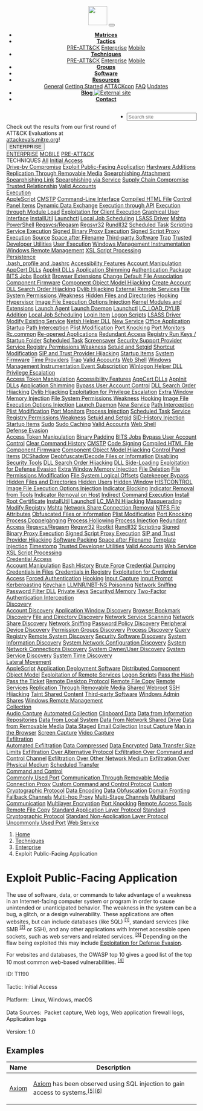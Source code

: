 <body>
<!--stopindex-->
<header>
<nav class="navbar navbar-expand-lg navbar-dark fixed-top bg-mitre-red border-bottom">
<a class="navbar-brand" href="/"><img height="50px" src="/theme/images/mitre_attack.png"/></a>
<button aria-controls="navbarCollapse" aria-expanded="false" aria-label="Toggle navigation" class="navbar-toggler" data-target="#navbarCollapse" data-toggle="collapse" type="button">
<span class="navbar-toggler-icon" onclick="search('')"></span>
</button>
<div class="collapse navbar-collapse" id="navbarCollapse">
<ul class="nav nav-tabs ml-auto">
<li class="nav-item"><a class="nav-link" href="/matrices/enterprise"><b>Matrices</b></a></li>
<li class="nav-item dropdown">
<a aria-expanded="false" aria-haspopup="true" class="nav-link dropdown-toggle" data-toggle="dropdown" href="/tactics/enterprise" id="navbarDropdown" role="button">
<b>Tactics</b>
</a>
<div aria-labelledby="navbarDropdown" class="dropdown-menu">
<a class="dropdown-item" href="/tactics/pre">PRE-ATT&amp;CK</a>
<a class="dropdown-item" href="/tactics/enterprise">Enterprise</a>
<a class="dropdown-item" href="/tactics/mobile">Mobile</a>
</div>
</li>
<li class="nav-item dropdown">
<a aria-expanded="false" aria-haspopup="true" class="nav-link dropdown-toggle" data-toggle="dropdown" href="/techniques/enterprise" id="navbarDropdown" role="button">
<b>Techniques</b>
</a>
<div aria-labelledby="navbarDropdown" class="dropdown-menu">
<a class="dropdown-item" href="/techniques/pre">PRE-ATT&amp;CK</a>
<a class="dropdown-item" href="/techniques/enterprise">Enterprise</a>
<a class="dropdown-item" href="/techniques/mobile">Mobile</a>
</div>
</li>
<li class="nav-item"><a class="nav-link" href="/groups/"><b>Groups</b></a></li>
<li class="nav-item"><a class="nav-link" href="/software/"><b>Software</b></a></li>
<li class="nav-item dropdown">
<a aria-expanded="false" aria-haspopup="true" class="nav-link dropdown-toggle" data-toggle="dropdown" href="/resources/" id="navbarDropdown" role="button">
<b>Resources</b>
</a>
<div aria-labelledby="navbarDropdown" class="dropdown-menu">
<a class="dropdown-item" href="/resources/">General</a>
<a class="dropdown-item" href="/resources/getting-started/">Getting Started</a>
<a class="dropdown-item" href="/resources/attackcon/">ATT&amp;CKcon</a>
<a class="dropdown-item" href="/resources/faq/">FAQ</a>
<a class="dropdown-item" href="/resources/updates/">Updates</a>
<!-- <a class="dropdown-item" href="/resources/supporters/">Supporters</a>
                                            <a class="dropdown-item" href="/resources/industry-news/">Industry News</a> -->
</div>
</li>
<li class="nav-item"><a class="nav-link" href="https://medium.com/mitre-attack/" target="_blank"><b>Blog</b> <img alt="External site" class="external-icon" src="/theme/images/external-site.svg"/></a></li>
<li class="nav-item"><a class="nav-link" href="/contact/"><b>Contact</b></a></li>
</ul>
<ul class="navbar-nav flex-row d-md-flex" style="float: right"> <!-- ml-md-auto d-none-->
<li>
<form class="form-inline pl-2">
<input aria-label="Search" autocomplete="off" class="form-control" id="search" placeholder="Search site" type="text"/>
</form>
<div class="search-results"></div>
</li>
</ul>
</div>
</nav>
</header>
<div class="container-fluid under-development">
                Check out the results from our first round of ATT&amp;CK Evaluations at <a href="https://attackevals.mitre.org" target="_blank">attackevals.mitre.org</a>!
            </div>
<!--startindex-->
<div id="content"> <div class="container-fluid">
<div class="row">
<!--stopindex-->
<div aria-orientation="vertical" class="nav flex-column col-xl-2 col-lg-2 col-md-3 sidebar nav pt-5 pb-3 pl-3 border-right" id="v-tab" role="tablist">
<button aria-expanded="false" aria-haspopup="true" class="btn btn-default dropdown-toggle heading-dropdown" data-toggle="dropdown" id="dropdownMenuButton" type="button">ENTERPRISE</button><br/>
<div aria-labelledby="dropdownMenuButton" class="dropdown-menu">
<a class="dropdown-item" href="/techniques/enterprise">ENTERPRISE</a>
<a class="dropdown-item" href="/techniques/mobile">MOBILE</a>
<a class="dropdown-item" href="/techniques/pre">PRE-ATT&amp;CK</a>
</div>
<span aria-selected="false" class="heading" id="v-home-tab">TECHNIQUES</span>
<!-- <a class="nav-link side active show" id="v-overview-tab" data-toggle="tab" href="#v-overview" role="tab" aria-controls="v-overview" aria-selected="false">Overview</a> -->
<a aria-controls="{}" aria-expanded="false" class="nav-link side expand-title" href="/techniques/enterprise" id="v-{}-tab" role="tab">All</a> <a aria-controls="initial access" aria-expanded="false" class="nav-link side expand-title" data-toggle="collapse" href="#initial access" id="v-initial access-tab" role="tab"><span id="initial access-tooltip" title="Initial Access">Initial Access</span><span aria-hidden="true" class="glyphicon glyphicon-minus float-right expand-icon"></span></a>
<div aria-labelledby="v-initial access-tab" class="collapse show" id="initial access">
<div aria-orientation="vertical" class="nav flex-column nav pl-3" id="v-tab" role="tablist">
<a aria-controls="v-Drive-by Compromise-initial access" aria-selected="false" class="nav-link side" href="/techniques/T1189" id="v-Drive-by Compromise-initial access-tab">Drive-by Compromise</a>
<a aria-controls="v-Exploit Public-Facing Application-initial access" aria-selected="false" class="nav-link side active show" href="/techniques/T1190" id="v-Exploit Public-Facing Application-initial access-tab">Exploit Public-Facing Application</a>
<a aria-controls="v-Hardware Additions-initial access" aria-selected="false" class="nav-link side" href="/techniques/T1200" id="v-Hardware Additions-initial access-tab">Hardware Additions</a>
<a aria-controls="v-Replication Through Removable Media-initial access" aria-selected="false" class="nav-link side" href="/techniques/T1091" id="v-Replication Through Removable Media-initial access-tab">Replication Through Removable Media</a>
<a aria-controls="v-Spearphishing Attachment-initial access" aria-selected="false" class="nav-link side" href="/techniques/T1193" id="v-Spearphishing Attachment-initial access-tab">Spearphishing Attachment</a>
<a aria-controls="v-Spearphishing Link-initial access" aria-selected="false" class="nav-link side" href="/techniques/T1192" id="v-Spearphishing Link-initial access-tab">Spearphishing Link</a>
<a aria-controls="v-Spearphishing via Service-initial access" aria-selected="false" class="nav-link side" href="/techniques/T1194" id="v-Spearphishing via Service-initial access-tab">Spearphishing via Service</a>
<a aria-controls="v-Supply Chain Compromise-initial access" aria-selected="false" class="nav-link side" href="/techniques/T1195" id="v-Supply Chain Compromise-initial access-tab">Supply Chain Compromise</a>
<a aria-controls="v-Trusted Relationship-initial access" aria-selected="false" class="nav-link side" href="/techniques/T1199" id="v-Trusted Relationship-initial access-tab">Trusted Relationship</a>
<a aria-controls="v-Valid Accounts-initial access" aria-selected="false" class="nav-link side" href="/techniques/T1078" id="v-Valid Accounts-initial access-tab">Valid Accounts</a>
</div>
</div> <a aria-controls="execution" aria-expanded="false" class="nav-link side expand-title" data-toggle="collapse" href="#execution" id="v-execution-tab" role="tab"><span id="execution-tooltip" title="Execution">Execution</span><span aria-hidden="true" class="glyphicon glyphicon-plus float-right expand-icon"></span></a>
<div aria-labelledby="v-execution-tab" class="collapse" id="execution">
<div aria-orientation="vertical" class="nav flex-column nav pl-3" id="v-tab" role="tablist">
<a aria-controls="v-AppleScript-execution" aria-selected="false" class="nav-link side" href="/techniques/T1155" id="v-AppleScript-execution-tab">AppleScript</a>
<a aria-controls="v-CMSTP-execution" aria-selected="false" class="nav-link side" href="/techniques/T1191" id="v-CMSTP-execution-tab">CMSTP</a>
<a aria-controls="v-Command-Line Interface-execution" aria-selected="false" class="nav-link side" href="/techniques/T1059" id="v-Command-Line Interface-execution-tab">Command-Line Interface</a>
<a aria-controls="v-Compiled HTML File-execution" aria-selected="false" class="nav-link side" href="/techniques/T1223" id="v-Compiled HTML File-execution-tab">Compiled HTML File</a>
<a aria-controls="v-Control Panel Items-execution" aria-selected="false" class="nav-link side" href="/techniques/T1196" id="v-Control Panel Items-execution-tab">Control Panel Items</a>
<a aria-controls="v-Dynamic Data Exchange-execution" aria-selected="false" class="nav-link side" href="/techniques/T1173" id="v-Dynamic Data Exchange-execution-tab">Dynamic Data Exchange</a>
<a aria-controls="v-Execution through API-execution" aria-selected="false" class="nav-link side" href="/techniques/T1106" id="v-Execution through API-execution-tab">Execution through API</a>
<a aria-controls="v-Execution through Module Load-execution" aria-selected="false" class="nav-link side" href="/techniques/T1129" id="v-Execution through Module Load-execution-tab">Execution through Module Load</a>
<a aria-controls="v-Exploitation for Client Execution-execution" aria-selected="false" class="nav-link side" href="/techniques/T1203" id="v-Exploitation for Client Execution-execution-tab">Exploitation for Client Execution</a>
<a aria-controls="v-Graphical User Interface-execution" aria-selected="false" class="nav-link side" href="/techniques/T1061" id="v-Graphical User Interface-execution-tab">Graphical User Interface</a>
<a aria-controls="v-InstallUtil-execution" aria-selected="false" class="nav-link side" href="/techniques/T1118" id="v-InstallUtil-execution-tab">InstallUtil</a>
<a aria-controls="v-Launchctl-execution" aria-selected="false" class="nav-link side" href="/techniques/T1152" id="v-Launchctl-execution-tab">Launchctl</a>
<a aria-controls="v-Local Job Scheduling-execution" aria-selected="false" class="nav-link side" href="/techniques/T1168" id="v-Local Job Scheduling-execution-tab">Local Job Scheduling</a>
<a aria-controls="v-LSASS Driver-execution" aria-selected="false" class="nav-link side" href="/techniques/T1177" id="v-LSASS Driver-execution-tab">LSASS Driver</a>
<a aria-controls="v-Mshta-execution" aria-selected="false" class="nav-link side" href="/techniques/T1170" id="v-Mshta-execution-tab">Mshta</a>
<a aria-controls="v-PowerShell-execution" aria-selected="false" class="nav-link side" href="/techniques/T1086" id="v-PowerShell-execution-tab">PowerShell</a>
<a aria-controls="v-Regsvcs/Regasm-execution" aria-selected="false" class="nav-link side" href="/techniques/T1121" id="v-Regsvcs/Regasm-execution-tab">Regsvcs/Regasm</a>
<a aria-controls="v-Regsvr32-execution" aria-selected="false" class="nav-link side" href="/techniques/T1117" id="v-Regsvr32-execution-tab">Regsvr32</a>
<a aria-controls="v-Rundll32-execution" aria-selected="false" class="nav-link side" href="/techniques/T1085" id="v-Rundll32-execution-tab">Rundll32</a>
<a aria-controls="v-Scheduled Task-execution" aria-selected="false" class="nav-link side" href="/techniques/T1053" id="v-Scheduled Task-execution-tab">Scheduled Task</a>
<a aria-controls="v-Scripting-execution" aria-selected="false" class="nav-link side" href="/techniques/T1064" id="v-Scripting-execution-tab">Scripting</a>
<a aria-controls="v-Service Execution-execution" aria-selected="false" class="nav-link side" href="/techniques/T1035" id="v-Service Execution-execution-tab">Service Execution</a>
<a aria-controls="v-Signed Binary Proxy Execution-execution" aria-selected="false" class="nav-link side" href="/techniques/T1218" id="v-Signed Binary Proxy Execution-execution-tab">Signed Binary Proxy Execution</a>
<a aria-controls="v-Signed Script Proxy Execution-execution" aria-selected="false" class="nav-link side" href="/techniques/T1216" id="v-Signed Script Proxy Execution-execution-tab">Signed Script Proxy Execution</a>
<a aria-controls="v-Source-execution" aria-selected="false" class="nav-link side" href="/techniques/T1153" id="v-Source-execution-tab">Source</a>
<a aria-controls="v-Space after Filename-execution" aria-selected="false" class="nav-link side" href="/techniques/T1151" id="v-Space after Filename-execution-tab">Space after Filename</a>
<a aria-controls="v-Third-party Software-execution" aria-selected="false" class="nav-link side" href="/techniques/T1072" id="v-Third-party Software-execution-tab">Third-party Software</a>
<a aria-controls="v-Trap-execution" aria-selected="false" class="nav-link side" href="/techniques/T1154" id="v-Trap-execution-tab">Trap</a>
<a aria-controls="v-Trusted Developer Utilities-execution" aria-selected="false" class="nav-link side" href="/techniques/T1127" id="v-Trusted Developer Utilities-execution-tab">Trusted Developer Utilities</a>
<a aria-controls="v-User Execution-execution" aria-selected="false" class="nav-link side" href="/techniques/T1204" id="v-User Execution-execution-tab">User Execution</a>
<a aria-controls="v-Windows Management Instrumentation-execution" aria-selected="false" class="nav-link side" href="/techniques/T1047" id="v-Windows Management Instrumentation-execution-tab">Windows Management Instrumentation</a>
<a aria-controls="v-Windows Remote Management-execution" aria-selected="false" class="nav-link side" href="/techniques/T1028" id="v-Windows Remote Management-execution-tab">Windows Remote Management</a>
<a aria-controls="v-XSL Script Processing-execution" aria-selected="false" class="nav-link side" href="/techniques/T1220" id="v-XSL Script Processing-execution-tab">XSL Script Processing</a>
</div>
</div> <a aria-controls="persistence" aria-expanded="false" class="nav-link side expand-title" data-toggle="collapse" href="#persistence" id="v-persistence-tab" role="tab"><span id="persistence-tooltip" title="Persistence">Persistence</span><span aria-hidden="true" class="glyphicon glyphicon-plus float-right expand-icon"></span></a>
<div aria-labelledby="v-persistence-tab" class="collapse" id="persistence">
<div aria-orientation="vertical" class="nav flex-column nav pl-3" id="v-tab" role="tablist">
<a aria-controls="v-.bash_profile and .bashrc-persistence" aria-selected="false" class="nav-link side" href="/techniques/T1156" id="v-.bash_profile and .bashrc-persistence-tab">.bash_profile and .bashrc</a>
<a aria-controls="v-Accessibility Features-persistence" aria-selected="false" class="nav-link side" href="/techniques/T1015" id="v-Accessibility Features-persistence-tab">Accessibility Features</a>
<a aria-controls="v-Account Manipulation-persistence" aria-selected="false" class="nav-link side" href="/techniques/T1098" id="v-Account Manipulation-persistence-tab">Account Manipulation</a>
<a aria-controls="v-AppCert DLLs-persistence" aria-selected="false" class="nav-link side" href="/techniques/T1182" id="v-AppCert DLLs-persistence-tab">AppCert DLLs</a>
<a aria-controls="v-AppInit DLLs-persistence" aria-selected="false" class="nav-link side" href="/techniques/T1103" id="v-AppInit DLLs-persistence-tab">AppInit DLLs</a>
<a aria-controls="v-Application Shimming-persistence" aria-selected="false" class="nav-link side" href="/techniques/T1138" id="v-Application Shimming-persistence-tab">Application Shimming</a>
<a aria-controls="v-Authentication Package-persistence" aria-selected="false" class="nav-link side" href="/techniques/T1131" id="v-Authentication Package-persistence-tab">Authentication Package</a>
<a aria-controls="v-BITS Jobs-persistence" aria-selected="false" class="nav-link side" href="/techniques/T1197" id="v-BITS Jobs-persistence-tab">BITS Jobs</a>
<a aria-controls="v-Bootkit-persistence" aria-selected="false" class="nav-link side" href="/techniques/T1067" id="v-Bootkit-persistence-tab">Bootkit</a>
<a aria-controls="v-Browser Extensions-persistence" aria-selected="false" class="nav-link side" href="/techniques/T1176" id="v-Browser Extensions-persistence-tab">Browser Extensions</a>
<a aria-controls="v-Change Default File Association-persistence" aria-selected="false" class="nav-link side" href="/techniques/T1042" id="v-Change Default File Association-persistence-tab">Change Default File Association</a>
<a aria-controls="v-Component Firmware-persistence" aria-selected="false" class="nav-link side" href="/techniques/T1109" id="v-Component Firmware-persistence-tab">Component Firmware</a>
<a aria-controls="v-Component Object Model Hijacking-persistence" aria-selected="false" class="nav-link side" href="/techniques/T1122" id="v-Component Object Model Hijacking-persistence-tab">Component Object Model Hijacking</a>
<a aria-controls="v-Create Account-persistence" aria-selected="false" class="nav-link side" href="/techniques/T1136" id="v-Create Account-persistence-tab">Create Account</a>
<a aria-controls="v-DLL Search Order Hijacking-persistence" aria-selected="false" class="nav-link side" href="/techniques/T1038" id="v-DLL Search Order Hijacking-persistence-tab">DLL Search Order Hijacking</a>
<a aria-controls="v-Dylib Hijacking-persistence" aria-selected="false" class="nav-link side" href="/techniques/T1157" id="v-Dylib Hijacking-persistence-tab">Dylib Hijacking</a>
<a aria-controls="v-External Remote Services-persistence" aria-selected="false" class="nav-link side" href="/techniques/T1133" id="v-External Remote Services-persistence-tab">External Remote Services</a>
<a aria-controls="v-File System Permissions Weakness-persistence" aria-selected="false" class="nav-link side" href="/techniques/T1044" id="v-File System Permissions Weakness-persistence-tab">File System Permissions Weakness</a>
<a aria-controls="v-Hidden Files and Directories-persistence" aria-selected="false" class="nav-link side" href="/techniques/T1158" id="v-Hidden Files and Directories-persistence-tab">Hidden Files and Directories</a>
<a aria-controls="v-Hooking-persistence" aria-selected="false" class="nav-link side" href="/techniques/T1179" id="v-Hooking-persistence-tab">Hooking</a>
<a aria-controls="v-Hypervisor-persistence" aria-selected="false" class="nav-link side" href="/techniques/T1062" id="v-Hypervisor-persistence-tab">Hypervisor</a>
<a aria-controls="v-Image File Execution Options Injection-persistence" aria-selected="false" class="nav-link side" href="/techniques/T1183" id="v-Image File Execution Options Injection-persistence-tab">Image File Execution Options Injection</a>
<a aria-controls="v-Kernel Modules and Extensions-persistence" aria-selected="false" class="nav-link side" href="/techniques/T1215" id="v-Kernel Modules and Extensions-persistence-tab">Kernel Modules and Extensions</a>
<a aria-controls="v-Launch Agent-persistence" aria-selected="false" class="nav-link side" href="/techniques/T1159" id="v-Launch Agent-persistence-tab">Launch Agent</a>
<a aria-controls="v-Launch Daemon-persistence" aria-selected="false" class="nav-link side" href="/techniques/T1160" id="v-Launch Daemon-persistence-tab">Launch Daemon</a>
<a aria-controls="v-Launchctl-persistence" aria-selected="false" class="nav-link side" href="/techniques/T1152" id="v-Launchctl-persistence-tab">Launchctl</a>
<a aria-controls="v-LC_LOAD_DYLIB Addition-persistence" aria-selected="false" class="nav-link side" href="/techniques/T1161" id="v-LC_LOAD_DYLIB Addition-persistence-tab">LC_LOAD_DYLIB Addition</a>
<a aria-controls="v-Local Job Scheduling-persistence" aria-selected="false" class="nav-link side" href="/techniques/T1168" id="v-Local Job Scheduling-persistence-tab">Local Job Scheduling</a>
<a aria-controls="v-Login Item-persistence" aria-selected="false" class="nav-link side" href="/techniques/T1162" id="v-Login Item-persistence-tab">Login Item</a>
<a aria-controls="v-Logon Scripts-persistence" aria-selected="false" class="nav-link side" href="/techniques/T1037" id="v-Logon Scripts-persistence-tab">Logon Scripts</a>
<a aria-controls="v-LSASS Driver-persistence" aria-selected="false" class="nav-link side" href="/techniques/T1177" id="v-LSASS Driver-persistence-tab">LSASS Driver</a>
<a aria-controls="v-Modify Existing Service-persistence" aria-selected="false" class="nav-link side" href="/techniques/T1031" id="v-Modify Existing Service-persistence-tab">Modify Existing Service</a>
<a aria-controls="v-Netsh Helper DLL-persistence" aria-selected="false" class="nav-link side" href="/techniques/T1128" id="v-Netsh Helper DLL-persistence-tab">Netsh Helper DLL</a>
<a aria-controls="v-New Service-persistence" aria-selected="false" class="nav-link side" href="/techniques/T1050" id="v-New Service-persistence-tab">New Service</a>
<a aria-controls="v-Office Application Startup-persistence" aria-selected="false" class="nav-link side" href="/techniques/T1137" id="v-Office Application Startup-persistence-tab">Office Application Startup</a>
<a aria-controls="v-Path Interception-persistence" aria-selected="false" class="nav-link side" href="/techniques/T1034" id="v-Path Interception-persistence-tab">Path Interception</a>
<a aria-controls="v-Plist Modification-persistence" aria-selected="false" class="nav-link side" href="/techniques/T1150" id="v-Plist Modification-persistence-tab">Plist Modification</a>
<a aria-controls="v-Port Knocking-persistence" aria-selected="false" class="nav-link side" href="/techniques/T1205" id="v-Port Knocking-persistence-tab">Port Knocking</a>
<a aria-controls="v-Port Monitors-persistence" aria-selected="false" class="nav-link side" href="/techniques/T1013" id="v-Port Monitors-persistence-tab">Port Monitors</a>
<a aria-controls="v-Rc.common-persistence" aria-selected="false" class="nav-link side" href="/techniques/T1163" id="v-Rc.common-persistence-tab">Rc.common</a>
<a aria-controls="v-Re-opened Applications-persistence" aria-selected="false" class="nav-link side" href="/techniques/T1164" id="v-Re-opened Applications-persistence-tab">Re-opened Applications</a>
<a aria-controls="v-Redundant Access-persistence" aria-selected="false" class="nav-link side" href="/techniques/T1108" id="v-Redundant Access-persistence-tab">Redundant Access</a>
<a aria-controls="v-Registry Run Keys / Startup Folder-persistence" aria-selected="false" class="nav-link side" href="/techniques/T1060" id="v-Registry Run Keys / Startup Folder-persistence-tab">Registry Run Keys / Startup Folder</a>
<a aria-controls="v-Scheduled Task-persistence" aria-selected="false" class="nav-link side" href="/techniques/T1053" id="v-Scheduled Task-persistence-tab">Scheduled Task</a>
<a aria-controls="v-Screensaver-persistence" aria-selected="false" class="nav-link side" href="/techniques/T1180" id="v-Screensaver-persistence-tab">Screensaver</a>
<a aria-controls="v-Security Support Provider-persistence" aria-selected="false" class="nav-link side" href="/techniques/T1101" id="v-Security Support Provider-persistence-tab">Security Support Provider</a>
<a aria-controls="v-Service Registry Permissions Weakness-persistence" aria-selected="false" class="nav-link side" href="/techniques/T1058" id="v-Service Registry Permissions Weakness-persistence-tab">Service Registry Permissions Weakness</a>
<a aria-controls="v-Setuid and Setgid-persistence" aria-selected="false" class="nav-link side" href="/techniques/T1166" id="v-Setuid and Setgid-persistence-tab">Setuid and Setgid</a>
<a aria-controls="v-Shortcut Modification-persistence" aria-selected="false" class="nav-link side" href="/techniques/T1023" id="v-Shortcut Modification-persistence-tab">Shortcut Modification</a>
<a aria-controls="v-SIP and Trust Provider Hijacking-persistence" aria-selected="false" class="nav-link side" href="/techniques/T1198" id="v-SIP and Trust Provider Hijacking-persistence-tab">SIP and Trust Provider Hijacking</a>
<a aria-controls="v-Startup Items-persistence" aria-selected="false" class="nav-link side" href="/techniques/T1165" id="v-Startup Items-persistence-tab">Startup Items</a>
<a aria-controls="v-System Firmware-persistence" aria-selected="false" class="nav-link side" href="/techniques/T1019" id="v-System Firmware-persistence-tab">System Firmware</a>
<a aria-controls="v-Time Providers-persistence" aria-selected="false" class="nav-link side" href="/techniques/T1209" id="v-Time Providers-persistence-tab">Time Providers</a>
<a aria-controls="v-Trap-persistence" aria-selected="false" class="nav-link side" href="/techniques/T1154" id="v-Trap-persistence-tab">Trap</a>
<a aria-controls="v-Valid Accounts-persistence" aria-selected="false" class="nav-link side" href="/techniques/T1078" id="v-Valid Accounts-persistence-tab">Valid Accounts</a>
<a aria-controls="v-Web Shell-persistence" aria-selected="false" class="nav-link side" href="/techniques/T1100" id="v-Web Shell-persistence-tab">Web Shell</a>
<a aria-controls="v-Windows Management Instrumentation Event Subscription-persistence" aria-selected="false" class="nav-link side" href="/techniques/T1084" id="v-Windows Management Instrumentation Event Subscription-persistence-tab">Windows Management Instrumentation Event Subscription</a>
<a aria-controls="v-Winlogon Helper DLL-persistence" aria-selected="false" class="nav-link side" href="/techniques/T1004" id="v-Winlogon Helper DLL-persistence-tab">Winlogon Helper DLL</a>
</div>
</div> <a aria-controls="privilege escalation" aria-expanded="false" class="nav-link side expand-title" data-toggle="collapse" href="#privilege escalation" id="v-privilege escalation-tab" role="tab"><span id="privilege_escalation-tooltip" title="Privilege Escalation">Privilege Escalation</span><span aria-hidden="true" class="glyphicon glyphicon-plus float-right expand-icon"></span></a>
<div aria-labelledby="v-privilege escalation-tab" class="collapse" id="privilege escalation">
<div aria-orientation="vertical" class="nav flex-column nav pl-3" id="v-tab" role="tablist">
<a aria-controls="v-Access Token Manipulation-privilege escalation" aria-selected="false" class="nav-link side" href="/techniques/T1134" id="v-Access Token Manipulation-privilege escalation-tab">Access Token Manipulation</a>
<a aria-controls="v-Accessibility Features-privilege escalation" aria-selected="false" class="nav-link side" href="/techniques/T1015" id="v-Accessibility Features-privilege escalation-tab">Accessibility Features</a>
<a aria-controls="v-AppCert DLLs-privilege escalation" aria-selected="false" class="nav-link side" href="/techniques/T1182" id="v-AppCert DLLs-privilege escalation-tab">AppCert DLLs</a>
<a aria-controls="v-AppInit DLLs-privilege escalation" aria-selected="false" class="nav-link side" href="/techniques/T1103" id="v-AppInit DLLs-privilege escalation-tab">AppInit DLLs</a>
<a aria-controls="v-Application Shimming-privilege escalation" aria-selected="false" class="nav-link side" href="/techniques/T1138" id="v-Application Shimming-privilege escalation-tab">Application Shimming</a>
<a aria-controls="v-Bypass User Account Control-privilege escalation" aria-selected="false" class="nav-link side" href="/techniques/T1088" id="v-Bypass User Account Control-privilege escalation-tab">Bypass User Account Control</a>
<a aria-controls="v-DLL Search Order Hijacking-privilege escalation" aria-selected="false" class="nav-link side" href="/techniques/T1038" id="v-DLL Search Order Hijacking-privilege escalation-tab">DLL Search Order Hijacking</a>
<a aria-controls="v-Dylib Hijacking-privilege escalation" aria-selected="false" class="nav-link side" href="/techniques/T1157" id="v-Dylib Hijacking-privilege escalation-tab">Dylib Hijacking</a>
<a aria-controls="v-Exploitation for Privilege Escalation-privilege escalation" aria-selected="false" class="nav-link side" href="/techniques/T1068" id="v-Exploitation for Privilege Escalation-privilege escalation-tab">Exploitation for Privilege Escalation</a>
<a aria-controls="v-Extra Window Memory Injection-privilege escalation" aria-selected="false" class="nav-link side" href="/techniques/T1181" id="v-Extra Window Memory Injection-privilege escalation-tab">Extra Window Memory Injection</a>
<a aria-controls="v-File System Permissions Weakness-privilege escalation" aria-selected="false" class="nav-link side" href="/techniques/T1044" id="v-File System Permissions Weakness-privilege escalation-tab">File System Permissions Weakness</a>
<a aria-controls="v-Hooking-privilege escalation" aria-selected="false" class="nav-link side" href="/techniques/T1179" id="v-Hooking-privilege escalation-tab">Hooking</a>
<a aria-controls="v-Image File Execution Options Injection-privilege escalation" aria-selected="false" class="nav-link side" href="/techniques/T1183" id="v-Image File Execution Options Injection-privilege escalation-tab">Image File Execution Options Injection</a>
<a aria-controls="v-Launch Daemon-privilege escalation" aria-selected="false" class="nav-link side" href="/techniques/T1160" id="v-Launch Daemon-privilege escalation-tab">Launch Daemon</a>
<a aria-controls="v-New Service-privilege escalation" aria-selected="false" class="nav-link side" href="/techniques/T1050" id="v-New Service-privilege escalation-tab">New Service</a>
<a aria-controls="v-Path Interception-privilege escalation" aria-selected="false" class="nav-link side" href="/techniques/T1034" id="v-Path Interception-privilege escalation-tab">Path Interception</a>
<a aria-controls="v-Plist Modification-privilege escalation" aria-selected="false" class="nav-link side" href="/techniques/T1150" id="v-Plist Modification-privilege escalation-tab">Plist Modification</a>
<a aria-controls="v-Port Monitors-privilege escalation" aria-selected="false" class="nav-link side" href="/techniques/T1013" id="v-Port Monitors-privilege escalation-tab">Port Monitors</a>
<a aria-controls="v-Process Injection-privilege escalation" aria-selected="false" class="nav-link side" href="/techniques/T1055" id="v-Process Injection-privilege escalation-tab">Process Injection</a>
<a aria-controls="v-Scheduled Task-privilege escalation" aria-selected="false" class="nav-link side" href="/techniques/T1053" id="v-Scheduled Task-privilege escalation-tab">Scheduled Task</a>
<a aria-controls="v-Service Registry Permissions Weakness-privilege escalation" aria-selected="false" class="nav-link side" href="/techniques/T1058" id="v-Service Registry Permissions Weakness-privilege escalation-tab">Service Registry Permissions Weakness</a>
<a aria-controls="v-Setuid and Setgid-privilege escalation" aria-selected="false" class="nav-link side" href="/techniques/T1166" id="v-Setuid and Setgid-privilege escalation-tab">Setuid and Setgid</a>
<a aria-controls="v-SID-History Injection-privilege escalation" aria-selected="false" class="nav-link side" href="/techniques/T1178" id="v-SID-History Injection-privilege escalation-tab">SID-History Injection</a>
<a aria-controls="v-Startup Items-privilege escalation" aria-selected="false" class="nav-link side" href="/techniques/T1165" id="v-Startup Items-privilege escalation-tab">Startup Items</a>
<a aria-controls="v-Sudo-privilege escalation" aria-selected="false" class="nav-link side" href="/techniques/T1169" id="v-Sudo-privilege escalation-tab">Sudo</a>
<a aria-controls="v-Sudo Caching-privilege escalation" aria-selected="false" class="nav-link side" href="/techniques/T1206" id="v-Sudo Caching-privilege escalation-tab">Sudo Caching</a>
<a aria-controls="v-Valid Accounts-privilege escalation" aria-selected="false" class="nav-link side" href="/techniques/T1078" id="v-Valid Accounts-privilege escalation-tab">Valid Accounts</a>
<a aria-controls="v-Web Shell-privilege escalation" aria-selected="false" class="nav-link side" href="/techniques/T1100" id="v-Web Shell-privilege escalation-tab">Web Shell</a>
</div>
</div> <a aria-controls="defense evasion" aria-expanded="false" class="nav-link side expand-title" data-toggle="collapse" href="#defense evasion" id="v-defense evasion-tab" role="tab"><span id="defense_evasion-tooltip" title="Defense Evasion">Defense Evasion</span><span aria-hidden="true" class="glyphicon glyphicon-plus float-right expand-icon"></span></a>
<div aria-labelledby="v-defense evasion-tab" class="collapse" id="defense evasion">
<div aria-orientation="vertical" class="nav flex-column nav pl-3" id="v-tab" role="tablist">
<a aria-controls="v-Access Token Manipulation-defense evasion" aria-selected="false" class="nav-link side" href="/techniques/T1134" id="v-Access Token Manipulation-defense evasion-tab">Access Token Manipulation</a>
<a aria-controls="v-Binary Padding-defense evasion" aria-selected="false" class="nav-link side" href="/techniques/T1009" id="v-Binary Padding-defense evasion-tab">Binary Padding</a>
<a aria-controls="v-BITS Jobs-defense evasion" aria-selected="false" class="nav-link side" href="/techniques/T1197" id="v-BITS Jobs-defense evasion-tab">BITS Jobs</a>
<a aria-controls="v-Bypass User Account Control-defense evasion" aria-selected="false" class="nav-link side" href="/techniques/T1088" id="v-Bypass User Account Control-defense evasion-tab">Bypass User Account Control</a>
<a aria-controls="v-Clear Command History-defense evasion" aria-selected="false" class="nav-link side" href="/techniques/T1146" id="v-Clear Command History-defense evasion-tab">Clear Command History</a>
<a aria-controls="v-CMSTP-defense evasion" aria-selected="false" class="nav-link side" href="/techniques/T1191" id="v-CMSTP-defense evasion-tab">CMSTP</a>
<a aria-controls="v-Code Signing-defense evasion" aria-selected="false" class="nav-link side" href="/techniques/T1116" id="v-Code Signing-defense evasion-tab">Code Signing</a>
<a aria-controls="v-Compiled HTML File-defense evasion" aria-selected="false" class="nav-link side" href="/techniques/T1223" id="v-Compiled HTML File-defense evasion-tab">Compiled HTML File</a>
<a aria-controls="v-Component Firmware-defense evasion" aria-selected="false" class="nav-link side" href="/techniques/T1109" id="v-Component Firmware-defense evasion-tab">Component Firmware</a>
<a aria-controls="v-Component Object Model Hijacking-defense evasion" aria-selected="false" class="nav-link side" href="/techniques/T1122" id="v-Component Object Model Hijacking-defense evasion-tab">Component Object Model Hijacking</a>
<a aria-controls="v-Control Panel Items-defense evasion" aria-selected="false" class="nav-link side" href="/techniques/T1196" id="v-Control Panel Items-defense evasion-tab">Control Panel Items</a>
<a aria-controls="v-DCShadow-defense evasion" aria-selected="false" class="nav-link side" href="/techniques/T1207" id="v-DCShadow-defense evasion-tab">DCShadow</a>
<a aria-controls="v-Deobfuscate/Decode Files or Information-defense evasion" aria-selected="false" class="nav-link side" href="/techniques/T1140" id="v-Deobfuscate/Decode Files or Information-defense evasion-tab">Deobfuscate/Decode Files or Information</a>
<a aria-controls="v-Disabling Security Tools-defense evasion" aria-selected="false" class="nav-link side" href="/techniques/T1089" id="v-Disabling Security Tools-defense evasion-tab">Disabling Security Tools</a>
<a aria-controls="v-DLL Search Order Hijacking-defense evasion" aria-selected="false" class="nav-link side" href="/techniques/T1038" id="v-DLL Search Order Hijacking-defense evasion-tab">DLL Search Order Hijacking</a>
<a aria-controls="v-DLL Side-Loading-defense evasion" aria-selected="false" class="nav-link side" href="/techniques/T1073" id="v-DLL Side-Loading-defense evasion-tab">DLL Side-Loading</a>
<a aria-controls="v-Exploitation for Defense Evasion-defense evasion" aria-selected="false" class="nav-link side" href="/techniques/T1211" id="v-Exploitation for Defense Evasion-defense evasion-tab">Exploitation for Defense Evasion</a>
<a aria-controls="v-Extra Window Memory Injection-defense evasion" aria-selected="false" class="nav-link side" href="/techniques/T1181" id="v-Extra Window Memory Injection-defense evasion-tab">Extra Window Memory Injection</a>
<a aria-controls="v-File Deletion-defense evasion" aria-selected="false" class="nav-link side" href="/techniques/T1107" id="v-File Deletion-defense evasion-tab">File Deletion</a>
<a aria-controls="v-File Permissions Modification-defense evasion" aria-selected="false" class="nav-link side" href="/techniques/T1222" id="v-File Permissions Modification-defense evasion-tab">File Permissions Modification</a>
<a aria-controls="v-File System Logical Offsets-defense evasion" aria-selected="false" class="nav-link side" href="/techniques/T1006" id="v-File System Logical Offsets-defense evasion-tab">File System Logical Offsets</a>
<a aria-controls="v-Gatekeeper Bypass-defense evasion" aria-selected="false" class="nav-link side" href="/techniques/T1144" id="v-Gatekeeper Bypass-defense evasion-tab">Gatekeeper Bypass</a>
<a aria-controls="v-Hidden Files and Directories-defense evasion" aria-selected="false" class="nav-link side" href="/techniques/T1158" id="v-Hidden Files and Directories-defense evasion-tab">Hidden Files and Directories</a>
<a aria-controls="v-Hidden Users-defense evasion" aria-selected="false" class="nav-link side" href="/techniques/T1147" id="v-Hidden Users-defense evasion-tab">Hidden Users</a>
<a aria-controls="v-Hidden Window-defense evasion" aria-selected="false" class="nav-link side" href="/techniques/T1143" id="v-Hidden Window-defense evasion-tab">Hidden Window</a>
<a aria-controls="v-HISTCONTROL-defense evasion" aria-selected="false" class="nav-link side" href="/techniques/T1148" id="v-HISTCONTROL-defense evasion-tab">HISTCONTROL</a>
<a aria-controls="v-Image File Execution Options Injection-defense evasion" aria-selected="false" class="nav-link side" href="/techniques/T1183" id="v-Image File Execution Options Injection-defense evasion-tab">Image File Execution Options Injection</a>
<a aria-controls="v-Indicator Blocking-defense evasion" aria-selected="false" class="nav-link side" href="/techniques/T1054" id="v-Indicator Blocking-defense evasion-tab">Indicator Blocking</a>
<a aria-controls="v-Indicator Removal from Tools-defense evasion" aria-selected="false" class="nav-link side" href="/techniques/T1066" id="v-Indicator Removal from Tools-defense evasion-tab">Indicator Removal from Tools</a>
<a aria-controls="v-Indicator Removal on Host-defense evasion" aria-selected="false" class="nav-link side" href="/techniques/T1070" id="v-Indicator Removal on Host-defense evasion-tab">Indicator Removal on Host</a>
<a aria-controls="v-Indirect Command Execution-defense evasion" aria-selected="false" class="nav-link side" href="/techniques/T1202" id="v-Indirect Command Execution-defense evasion-tab">Indirect Command Execution</a>
<a aria-controls="v-Install Root Certificate-defense evasion" aria-selected="false" class="nav-link side" href="/techniques/T1130" id="v-Install Root Certificate-defense evasion-tab">Install Root Certificate</a>
<a aria-controls="v-InstallUtil-defense evasion" aria-selected="false" class="nav-link side" href="/techniques/T1118" id="v-InstallUtil-defense evasion-tab">InstallUtil</a>
<a aria-controls="v-Launchctl-defense evasion" aria-selected="false" class="nav-link side" href="/techniques/T1152" id="v-Launchctl-defense evasion-tab">Launchctl</a>
<a aria-controls="v-LC_MAIN Hijacking-defense evasion" aria-selected="false" class="nav-link side" href="/techniques/T1149" id="v-LC_MAIN Hijacking-defense evasion-tab">LC_MAIN Hijacking</a>
<a aria-controls="v-Masquerading-defense evasion" aria-selected="false" class="nav-link side" href="/techniques/T1036" id="v-Masquerading-defense evasion-tab">Masquerading</a>
<a aria-controls="v-Modify Registry-defense evasion" aria-selected="false" class="nav-link side" href="/techniques/T1112" id="v-Modify Registry-defense evasion-tab">Modify Registry</a>
<a aria-controls="v-Mshta-defense evasion" aria-selected="false" class="nav-link side" href="/techniques/T1170" id="v-Mshta-defense evasion-tab">Mshta</a>
<a aria-controls="v-Network Share Connection Removal-defense evasion" aria-selected="false" class="nav-link side" href="/techniques/T1126" id="v-Network Share Connection Removal-defense evasion-tab">Network Share Connection Removal</a>
<a aria-controls="v-NTFS File Attributes-defense evasion" aria-selected="false" class="nav-link side" href="/techniques/T1096" id="v-NTFS File Attributes-defense evasion-tab">NTFS File Attributes</a>
<a aria-controls="v-Obfuscated Files or Information-defense evasion" aria-selected="false" class="nav-link side" href="/techniques/T1027" id="v-Obfuscated Files or Information-defense evasion-tab">Obfuscated Files or Information</a>
<a aria-controls="v-Plist Modification-defense evasion" aria-selected="false" class="nav-link side" href="/techniques/T1150" id="v-Plist Modification-defense evasion-tab">Plist Modification</a>
<a aria-controls="v-Port Knocking-defense evasion" aria-selected="false" class="nav-link side" href="/techniques/T1205" id="v-Port Knocking-defense evasion-tab">Port Knocking</a>
<a aria-controls="v-Process Doppelgänging-defense evasion" aria-selected="false" class="nav-link side" href="/techniques/T1186" id="v-Process Doppelgänging-defense evasion-tab">Process Doppelgänging</a>
<a aria-controls="v-Process Hollowing-defense evasion" aria-selected="false" class="nav-link side" href="/techniques/T1093" id="v-Process Hollowing-defense evasion-tab">Process Hollowing</a>
<a aria-controls="v-Process Injection-defense evasion" aria-selected="false" class="nav-link side" href="/techniques/T1055" id="v-Process Injection-defense evasion-tab">Process Injection</a>
<a aria-controls="v-Redundant Access-defense evasion" aria-selected="false" class="nav-link side" href="/techniques/T1108" id="v-Redundant Access-defense evasion-tab">Redundant Access</a>
<a aria-controls="v-Regsvcs/Regasm-defense evasion" aria-selected="false" class="nav-link side" href="/techniques/T1121" id="v-Regsvcs/Regasm-defense evasion-tab">Regsvcs/Regasm</a>
<a aria-controls="v-Regsvr32-defense evasion" aria-selected="false" class="nav-link side" href="/techniques/T1117" id="v-Regsvr32-defense evasion-tab">Regsvr32</a>
<a aria-controls="v-Rootkit-defense evasion" aria-selected="false" class="nav-link side" href="/techniques/T1014" id="v-Rootkit-defense evasion-tab">Rootkit</a>
<a aria-controls="v-Rundll32-defense evasion" aria-selected="false" class="nav-link side" href="/techniques/T1085" id="v-Rundll32-defense evasion-tab">Rundll32</a>
<a aria-controls="v-Scripting-defense evasion" aria-selected="false" class="nav-link side" href="/techniques/T1064" id="v-Scripting-defense evasion-tab">Scripting</a>
<a aria-controls="v-Signed Binary Proxy Execution-defense evasion" aria-selected="false" class="nav-link side" href="/techniques/T1218" id="v-Signed Binary Proxy Execution-defense evasion-tab">Signed Binary Proxy Execution</a>
<a aria-controls="v-Signed Script Proxy Execution-defense evasion" aria-selected="false" class="nav-link side" href="/techniques/T1216" id="v-Signed Script Proxy Execution-defense evasion-tab">Signed Script Proxy Execution</a>
<a aria-controls="v-SIP and Trust Provider Hijacking-defense evasion" aria-selected="false" class="nav-link side" href="/techniques/T1198" id="v-SIP and Trust Provider Hijacking-defense evasion-tab">SIP and Trust Provider Hijacking</a>
<a aria-controls="v-Software Packing-defense evasion" aria-selected="false" class="nav-link side" href="/techniques/T1045" id="v-Software Packing-defense evasion-tab">Software Packing</a>
<a aria-controls="v-Space after Filename-defense evasion" aria-selected="false" class="nav-link side" href="/techniques/T1151" id="v-Space after Filename-defense evasion-tab">Space after Filename</a>
<a aria-controls="v-Template Injection-defense evasion" aria-selected="false" class="nav-link side" href="/techniques/T1221" id="v-Template Injection-defense evasion-tab">Template Injection</a>
<a aria-controls="v-Timestomp-defense evasion" aria-selected="false" class="nav-link side" href="/techniques/T1099" id="v-Timestomp-defense evasion-tab">Timestomp</a>
<a aria-controls="v-Trusted Developer Utilities-defense evasion" aria-selected="false" class="nav-link side" href="/techniques/T1127" id="v-Trusted Developer Utilities-defense evasion-tab">Trusted Developer Utilities</a>
<a aria-controls="v-Valid Accounts-defense evasion" aria-selected="false" class="nav-link side" href="/techniques/T1078" id="v-Valid Accounts-defense evasion-tab">Valid Accounts</a>
<a aria-controls="v-Web Service-defense evasion" aria-selected="false" class="nav-link side" href="/techniques/T1102" id="v-Web Service-defense evasion-tab">Web Service</a>
<a aria-controls="v-XSL Script Processing-defense evasion" aria-selected="false" class="nav-link side" href="/techniques/T1220" id="v-XSL Script Processing-defense evasion-tab">XSL Script Processing</a>
</div>
</div> <a aria-controls="credential access" aria-expanded="false" class="nav-link side expand-title" data-toggle="collapse" href="#credential access" id="v-credential access-tab" role="tab"><span id="credential_access-tooltip" title="Credential Access">Credential Access</span><span aria-hidden="true" class="glyphicon glyphicon-plus float-right expand-icon"></span></a>
<div aria-labelledby="v-credential access-tab" class="collapse" id="credential access">
<div aria-orientation="vertical" class="nav flex-column nav pl-3" id="v-tab" role="tablist">
<a aria-controls="v-Account Manipulation-credential access" aria-selected="false" class="nav-link side" href="/techniques/T1098" id="v-Account Manipulation-credential access-tab">Account Manipulation</a>
<a aria-controls="v-Bash History-credential access" aria-selected="false" class="nav-link side" href="/techniques/T1139" id="v-Bash History-credential access-tab">Bash History</a>
<a aria-controls="v-Brute Force-credential access" aria-selected="false" class="nav-link side" href="/techniques/T1110" id="v-Brute Force-credential access-tab">Brute Force</a>
<a aria-controls="v-Credential Dumping-credential access" aria-selected="false" class="nav-link side" href="/techniques/T1003" id="v-Credential Dumping-credential access-tab">Credential Dumping</a>
<a aria-controls="v-Credentials in Files-credential access" aria-selected="false" class="nav-link side" href="/techniques/T1081" id="v-Credentials in Files-credential access-tab">Credentials in Files</a>
<a aria-controls="v-Credentials in Registry-credential access" aria-selected="false" class="nav-link side" href="/techniques/T1214" id="v-Credentials in Registry-credential access-tab">Credentials in Registry</a>
<a aria-controls="v-Exploitation for Credential Access-credential access" aria-selected="false" class="nav-link side" href="/techniques/T1212" id="v-Exploitation for Credential Access-credential access-tab">Exploitation for Credential Access</a>
<a aria-controls="v-Forced Authentication-credential access" aria-selected="false" class="nav-link side" href="/techniques/T1187" id="v-Forced Authentication-credential access-tab">Forced Authentication</a>
<a aria-controls="v-Hooking-credential access" aria-selected="false" class="nav-link side" href="/techniques/T1179" id="v-Hooking-credential access-tab">Hooking</a>
<a aria-controls="v-Input Capture-credential access" aria-selected="false" class="nav-link side" href="/techniques/T1056" id="v-Input Capture-credential access-tab">Input Capture</a>
<a aria-controls="v-Input Prompt-credential access" aria-selected="false" class="nav-link side" href="/techniques/T1141" id="v-Input Prompt-credential access-tab">Input Prompt</a>
<a aria-controls="v-Kerberoasting-credential access" aria-selected="false" class="nav-link side" href="/techniques/T1208" id="v-Kerberoasting-credential access-tab">Kerberoasting</a>
<a aria-controls="v-Keychain-credential access" aria-selected="false" class="nav-link side" href="/techniques/T1142" id="v-Keychain-credential access-tab">Keychain</a>
<a aria-controls="v-LLMNR/NBT-NS Poisoning-credential access" aria-selected="false" class="nav-link side" href="/techniques/T1171" id="v-LLMNR/NBT-NS Poisoning-credential access-tab">LLMNR/NBT-NS Poisoning</a>
<a aria-controls="v-Network Sniffing-credential access" aria-selected="false" class="nav-link side" href="/techniques/T1040" id="v-Network Sniffing-credential access-tab">Network Sniffing</a>
<a aria-controls="v-Password Filter DLL-credential access" aria-selected="false" class="nav-link side" href="/techniques/T1174" id="v-Password Filter DLL-credential access-tab">Password Filter DLL</a>
<a aria-controls="v-Private Keys-credential access" aria-selected="false" class="nav-link side" href="/techniques/T1145" id="v-Private Keys-credential access-tab">Private Keys</a>
<a aria-controls="v-Securityd Memory-credential access" aria-selected="false" class="nav-link side" href="/techniques/T1167" id="v-Securityd Memory-credential access-tab">Securityd Memory</a>
<a aria-controls="v-Two-Factor Authentication Interception-credential access" aria-selected="false" class="nav-link side" href="/techniques/T1111" id="v-Two-Factor Authentication Interception-credential access-tab">Two-Factor Authentication Interception</a>
</div>
</div> <a aria-controls="discovery" aria-expanded="false" class="nav-link side expand-title" data-toggle="collapse" href="#discovery" id="v-discovery-tab" role="tab"><span id="discovery-tooltip" title="Discovery">Discovery</span><span aria-hidden="true" class="glyphicon glyphicon-plus float-right expand-icon"></span></a>
<div aria-labelledby="v-discovery-tab" class="collapse" id="discovery">
<div aria-orientation="vertical" class="nav flex-column nav pl-3" id="v-tab" role="tablist">
<a aria-controls="v-Account Discovery-discovery" aria-selected="false" class="nav-link side" href="/techniques/T1087" id="v-Account Discovery-discovery-tab">Account Discovery</a>
<a aria-controls="v-Application Window Discovery-discovery" aria-selected="false" class="nav-link side" href="/techniques/T1010" id="v-Application Window Discovery-discovery-tab">Application Window Discovery</a>
<a aria-controls="v-Browser Bookmark Discovery-discovery" aria-selected="false" class="nav-link side" href="/techniques/T1217" id="v-Browser Bookmark Discovery-discovery-tab">Browser Bookmark Discovery</a>
<a aria-controls="v-File and Directory Discovery-discovery" aria-selected="false" class="nav-link side" href="/techniques/T1083" id="v-File and Directory Discovery-discovery-tab">File and Directory Discovery</a>
<a aria-controls="v-Network Service Scanning-discovery" aria-selected="false" class="nav-link side" href="/techniques/T1046" id="v-Network Service Scanning-discovery-tab">Network Service Scanning</a>
<a aria-controls="v-Network Share Discovery-discovery" aria-selected="false" class="nav-link side" href="/techniques/T1135" id="v-Network Share Discovery-discovery-tab">Network Share Discovery</a>
<a aria-controls="v-Network Sniffing-discovery" aria-selected="false" class="nav-link side" href="/techniques/T1040" id="v-Network Sniffing-discovery-tab">Network Sniffing</a>
<a aria-controls="v-Password Policy Discovery-discovery" aria-selected="false" class="nav-link side" href="/techniques/T1201" id="v-Password Policy Discovery-discovery-tab">Password Policy Discovery</a>
<a aria-controls="v-Peripheral Device Discovery-discovery" aria-selected="false" class="nav-link side" href="/techniques/T1120" id="v-Peripheral Device Discovery-discovery-tab">Peripheral Device Discovery</a>
<a aria-controls="v-Permission Groups Discovery-discovery" aria-selected="false" class="nav-link side" href="/techniques/T1069" id="v-Permission Groups Discovery-discovery-tab">Permission Groups Discovery</a>
<a aria-controls="v-Process Discovery-discovery" aria-selected="false" class="nav-link side" href="/techniques/T1057" id="v-Process Discovery-discovery-tab">Process Discovery</a>
<a aria-controls="v-Query Registry-discovery" aria-selected="false" class="nav-link side" href="/techniques/T1012" id="v-Query Registry-discovery-tab">Query Registry</a>
<a aria-controls="v-Remote System Discovery-discovery" aria-selected="false" class="nav-link side" href="/techniques/T1018" id="v-Remote System Discovery-discovery-tab">Remote System Discovery</a>
<a aria-controls="v-Security Software Discovery-discovery" aria-selected="false" class="nav-link side" href="/techniques/T1063" id="v-Security Software Discovery-discovery-tab">Security Software Discovery</a>
<a aria-controls="v-System Information Discovery-discovery" aria-selected="false" class="nav-link side" href="/techniques/T1082" id="v-System Information Discovery-discovery-tab">System Information Discovery</a>
<a aria-controls="v-System Network Configuration Discovery-discovery" aria-selected="false" class="nav-link side" href="/techniques/T1016" id="v-System Network Configuration Discovery-discovery-tab">System Network Configuration Discovery</a>
<a aria-controls="v-System Network Connections Discovery-discovery" aria-selected="false" class="nav-link side" href="/techniques/T1049" id="v-System Network Connections Discovery-discovery-tab">System Network Connections Discovery</a>
<a aria-controls="v-System Owner/User Discovery-discovery" aria-selected="false" class="nav-link side" href="/techniques/T1033" id="v-System Owner/User Discovery-discovery-tab">System Owner/User Discovery</a>
<a aria-controls="v-System Service Discovery-discovery" aria-selected="false" class="nav-link side" href="/techniques/T1007" id="v-System Service Discovery-discovery-tab">System Service Discovery</a>
<a aria-controls="v-System Time Discovery-discovery" aria-selected="false" class="nav-link side" href="/techniques/T1124" id="v-System Time Discovery-discovery-tab">System Time Discovery</a>
</div>
</div> <a aria-controls="lateral movement" aria-expanded="false" class="nav-link side expand-title" data-toggle="collapse" href="#lateral movement" id="v-lateral movement-tab" role="tab"><span id="lateral_movement-tooltip" title="Lateral Movement">Lateral Movement</span><span aria-hidden="true" class="glyphicon glyphicon-plus float-right expand-icon"></span></a>
<div aria-labelledby="v-lateral movement-tab" class="collapse" id="lateral movement">
<div aria-orientation="vertical" class="nav flex-column nav pl-3" id="v-tab" role="tablist">
<a aria-controls="v-AppleScript-lateral movement" aria-selected="false" class="nav-link side" href="/techniques/T1155" id="v-AppleScript-lateral movement-tab">AppleScript</a>
<a aria-controls="v-Application Deployment Software-lateral movement" aria-selected="false" class="nav-link side" href="/techniques/T1017" id="v-Application Deployment Software-lateral movement-tab">Application Deployment Software</a>
<a aria-controls="v-Distributed Component Object Model-lateral movement" aria-selected="false" class="nav-link side" href="/techniques/T1175" id="v-Distributed Component Object Model-lateral movement-tab">Distributed Component Object Model</a>
<a aria-controls="v-Exploitation of Remote Services-lateral movement" aria-selected="false" class="nav-link side" href="/techniques/T1210" id="v-Exploitation of Remote Services-lateral movement-tab">Exploitation of Remote Services</a>
<a aria-controls="v-Logon Scripts-lateral movement" aria-selected="false" class="nav-link side" href="/techniques/T1037" id="v-Logon Scripts-lateral movement-tab">Logon Scripts</a>
<a aria-controls="v-Pass the Hash-lateral movement" aria-selected="false" class="nav-link side" href="/techniques/T1075" id="v-Pass the Hash-lateral movement-tab">Pass the Hash</a>
<a aria-controls="v-Pass the Ticket-lateral movement" aria-selected="false" class="nav-link side" href="/techniques/T1097" id="v-Pass the Ticket-lateral movement-tab">Pass the Ticket</a>
<a aria-controls="v-Remote Desktop Protocol-lateral movement" aria-selected="false" class="nav-link side" href="/techniques/T1076" id="v-Remote Desktop Protocol-lateral movement-tab">Remote Desktop Protocol</a>
<a aria-controls="v-Remote File Copy-lateral movement" aria-selected="false" class="nav-link side" href="/techniques/T1105" id="v-Remote File Copy-lateral movement-tab">Remote File Copy</a>
<a aria-controls="v-Remote Services-lateral movement" aria-selected="false" class="nav-link side" href="/techniques/T1021" id="v-Remote Services-lateral movement-tab">Remote Services</a>
<a aria-controls="v-Replication Through Removable Media-lateral movement" aria-selected="false" class="nav-link side" href="/techniques/T1091" id="v-Replication Through Removable Media-lateral movement-tab">Replication Through Removable Media</a>
<a aria-controls="v-Shared Webroot-lateral movement" aria-selected="false" class="nav-link side" href="/techniques/T1051" id="v-Shared Webroot-lateral movement-tab">Shared Webroot</a>
<a aria-controls="v-SSH Hijacking-lateral movement" aria-selected="false" class="nav-link side" href="/techniques/T1184" id="v-SSH Hijacking-lateral movement-tab">SSH Hijacking</a>
<a aria-controls="v-Taint Shared Content-lateral movement" aria-selected="false" class="nav-link side" href="/techniques/T1080" id="v-Taint Shared Content-lateral movement-tab">Taint Shared Content</a>
<a aria-controls="v-Third-party Software-lateral movement" aria-selected="false" class="nav-link side" href="/techniques/T1072" id="v-Third-party Software-lateral movement-tab">Third-party Software</a>
<a aria-controls="v-Windows Admin Shares-lateral movement" aria-selected="false" class="nav-link side" href="/techniques/T1077" id="v-Windows Admin Shares-lateral movement-tab">Windows Admin Shares</a>
<a aria-controls="v-Windows Remote Management-lateral movement" aria-selected="false" class="nav-link side" href="/techniques/T1028" id="v-Windows Remote Management-lateral movement-tab">Windows Remote Management</a>
</div>
</div> <a aria-controls="collection" aria-expanded="false" class="nav-link side expand-title" data-toggle="collapse" href="#collection" id="v-collection-tab" role="tab"><span id="collection-tooltip" title="Collection">Collection</span><span aria-hidden="true" class="glyphicon glyphicon-plus float-right expand-icon"></span></a>
<div aria-labelledby="v-collection-tab" class="collapse" id="collection">
<div aria-orientation="vertical" class="nav flex-column nav pl-3" id="v-tab" role="tablist">
<a aria-controls="v-Audio Capture-collection" aria-selected="false" class="nav-link side" href="/techniques/T1123" id="v-Audio Capture-collection-tab">Audio Capture</a>
<a aria-controls="v-Automated Collection-collection" aria-selected="false" class="nav-link side" href="/techniques/T1119" id="v-Automated Collection-collection-tab">Automated Collection</a>
<a aria-controls="v-Clipboard Data-collection" aria-selected="false" class="nav-link side" href="/techniques/T1115" id="v-Clipboard Data-collection-tab">Clipboard Data</a>
<a aria-controls="v-Data from Information Repositories-collection" aria-selected="false" class="nav-link side" href="/techniques/T1213" id="v-Data from Information Repositories-collection-tab">Data from Information Repositories</a>
<a aria-controls="v-Data from Local System-collection" aria-selected="false" class="nav-link side" href="/techniques/T1005" id="v-Data from Local System-collection-tab">Data from Local System</a>
<a aria-controls="v-Data from Network Shared Drive-collection" aria-selected="false" class="nav-link side" href="/techniques/T1039" id="v-Data from Network Shared Drive-collection-tab">Data from Network Shared Drive</a>
<a aria-controls="v-Data from Removable Media-collection" aria-selected="false" class="nav-link side" href="/techniques/T1025" id="v-Data from Removable Media-collection-tab">Data from Removable Media</a>
<a aria-controls="v-Data Staged-collection" aria-selected="false" class="nav-link side" href="/techniques/T1074" id="v-Data Staged-collection-tab">Data Staged</a>
<a aria-controls="v-Email Collection-collection" aria-selected="false" class="nav-link side" href="/techniques/T1114" id="v-Email Collection-collection-tab">Email Collection</a>
<a aria-controls="v-Input Capture-collection" aria-selected="false" class="nav-link side" href="/techniques/T1056" id="v-Input Capture-collection-tab">Input Capture</a>
<a aria-controls="v-Man in the Browser-collection" aria-selected="false" class="nav-link side" href="/techniques/T1185" id="v-Man in the Browser-collection-tab">Man in the Browser</a>
<a aria-controls="v-Screen Capture-collection" aria-selected="false" class="nav-link side" href="/techniques/T1113" id="v-Screen Capture-collection-tab">Screen Capture</a>
<a aria-controls="v-Video Capture-collection" aria-selected="false" class="nav-link side" href="/techniques/T1125" id="v-Video Capture-collection-tab">Video Capture</a>
</div>
</div> <a aria-controls="exfiltration" aria-expanded="false" class="nav-link side expand-title" data-toggle="collapse" href="#exfiltration" id="v-exfiltration-tab" role="tab"><span id="exfiltration-tooltip" title="Exfiltration">Exfiltration</span><span aria-hidden="true" class="glyphicon glyphicon-plus float-right expand-icon"></span></a>
<div aria-labelledby="v-exfiltration-tab" class="collapse" id="exfiltration">
<div aria-orientation="vertical" class="nav flex-column nav pl-3" id="v-tab" role="tablist">
<a aria-controls="v-Automated Exfiltration-exfiltration" aria-selected="false" class="nav-link side" href="/techniques/T1020" id="v-Automated Exfiltration-exfiltration-tab">Automated Exfiltration</a>
<a aria-controls="v-Data Compressed-exfiltration" aria-selected="false" class="nav-link side" href="/techniques/T1002" id="v-Data Compressed-exfiltration-tab">Data Compressed</a>
<a aria-controls="v-Data Encrypted-exfiltration" aria-selected="false" class="nav-link side" href="/techniques/T1022" id="v-Data Encrypted-exfiltration-tab">Data Encrypted</a>
<a aria-controls="v-Data Transfer Size Limits-exfiltration" aria-selected="false" class="nav-link side" href="/techniques/T1030" id="v-Data Transfer Size Limits-exfiltration-tab">Data Transfer Size Limits</a>
<a aria-controls="v-Exfiltration Over Alternative Protocol-exfiltration" aria-selected="false" class="nav-link side" href="/techniques/T1048" id="v-Exfiltration Over Alternative Protocol-exfiltration-tab">Exfiltration Over Alternative Protocol</a>
<a aria-controls="v-Exfiltration Over Command and Control Channel-exfiltration" aria-selected="false" class="nav-link side" href="/techniques/T1041" id="v-Exfiltration Over Command and Control Channel-exfiltration-tab">Exfiltration Over Command and Control Channel</a>
<a aria-controls="v-Exfiltration Over Other Network Medium-exfiltration" aria-selected="false" class="nav-link side" href="/techniques/T1011" id="v-Exfiltration Over Other Network Medium-exfiltration-tab">Exfiltration Over Other Network Medium</a>
<a aria-controls="v-Exfiltration Over Physical Medium-exfiltration" aria-selected="false" class="nav-link side" href="/techniques/T1052" id="v-Exfiltration Over Physical Medium-exfiltration-tab">Exfiltration Over Physical Medium</a>
<a aria-controls="v-Scheduled Transfer-exfiltration" aria-selected="false" class="nav-link side" href="/techniques/T1029" id="v-Scheduled Transfer-exfiltration-tab">Scheduled Transfer</a>
</div>
</div> <a aria-controls="command and control" aria-expanded="false" class="nav-link side expand-title" data-toggle="collapse" href="#command and control" id="v-command and control-tab" role="tab"><span id="command_and_control-tooltip" title="Command and Control">Command and Control</span><span aria-hidden="true" class="glyphicon glyphicon-plus float-right expand-icon"></span></a>
<div aria-labelledby="v-command and control-tab" class="collapse" id="command and control">
<div aria-orientation="vertical" class="nav flex-column nav pl-3" id="v-tab" role="tablist">
<a aria-controls="v-Commonly Used Port-command and control" aria-selected="false" class="nav-link side" href="/techniques/T1043" id="v-Commonly Used Port-command and control-tab">Commonly Used Port</a>
<a aria-controls="v-Communication Through Removable Media-command and control" aria-selected="false" class="nav-link side" href="/techniques/T1092" id="v-Communication Through Removable Media-command and control-tab">Communication Through Removable Media</a>
<a aria-controls="v-Connection Proxy-command and control" aria-selected="false" class="nav-link side" href="/techniques/T1090" id="v-Connection Proxy-command and control-tab">Connection Proxy</a>
<a aria-controls="v-Custom Command and Control Protocol-command and control" aria-selected="false" class="nav-link side" href="/techniques/T1094" id="v-Custom Command and Control Protocol-command and control-tab">Custom Command and Control Protocol</a>
<a aria-controls="v-Custom Cryptographic Protocol-command and control" aria-selected="false" class="nav-link side" href="/techniques/T1024" id="v-Custom Cryptographic Protocol-command and control-tab">Custom Cryptographic Protocol</a>
<a aria-controls="v-Data Encoding-command and control" aria-selected="false" class="nav-link side" href="/techniques/T1132" id="v-Data Encoding-command and control-tab">Data Encoding</a>
<a aria-controls="v-Data Obfuscation-command and control" aria-selected="false" class="nav-link side" href="/techniques/T1001" id="v-Data Obfuscation-command and control-tab">Data Obfuscation</a>
<a aria-controls="v-Domain Fronting-command and control" aria-selected="false" class="nav-link side" href="/techniques/T1172" id="v-Domain Fronting-command and control-tab">Domain Fronting</a>
<a aria-controls="v-Fallback Channels-command and control" aria-selected="false" class="nav-link side" href="/techniques/T1008" id="v-Fallback Channels-command and control-tab">Fallback Channels</a>
<a aria-controls="v-Multi-hop Proxy-command and control" aria-selected="false" class="nav-link side" href="/techniques/T1188" id="v-Multi-hop Proxy-command and control-tab">Multi-hop Proxy</a>
<a aria-controls="v-Multi-Stage Channels-command and control" aria-selected="false" class="nav-link side" href="/techniques/T1104" id="v-Multi-Stage Channels-command and control-tab">Multi-Stage Channels</a>
<a aria-controls="v-Multiband Communication-command and control" aria-selected="false" class="nav-link side" href="/techniques/T1026" id="v-Multiband Communication-command and control-tab">Multiband Communication</a>
<a aria-controls="v-Multilayer Encryption-command and control" aria-selected="false" class="nav-link side" href="/techniques/T1079" id="v-Multilayer Encryption-command and control-tab">Multilayer Encryption</a>
<a aria-controls="v-Port Knocking-command and control" aria-selected="false" class="nav-link side" href="/techniques/T1205" id="v-Port Knocking-command and control-tab">Port Knocking</a>
<a aria-controls="v-Remote Access Tools-command and control" aria-selected="false" class="nav-link side" href="/techniques/T1219" id="v-Remote Access Tools-command and control-tab">Remote Access Tools</a>
<a aria-controls="v-Remote File Copy-command and control" aria-selected="false" class="nav-link side" href="/techniques/T1105" id="v-Remote File Copy-command and control-tab">Remote File Copy</a>
<a aria-controls="v-Standard Application Layer Protocol-command and control" aria-selected="false" class="nav-link side" href="/techniques/T1071" id="v-Standard Application Layer Protocol-command and control-tab">Standard Application Layer Protocol</a>
<a aria-controls="v-Standard Cryptographic Protocol-command and control" aria-selected="false" class="nav-link side" href="/techniques/T1032" id="v-Standard Cryptographic Protocol-command and control-tab">Standard Cryptographic Protocol</a>
<a aria-controls="v-Standard Non-Application Layer Protocol-command and control" aria-selected="false" class="nav-link side" href="/techniques/T1095" id="v-Standard Non-Application Layer Protocol-command and control-tab">Standard Non-Application Layer Protocol</a>
<a aria-controls="v-Uncommonly Used Port-command and control" aria-selected="false" class="nav-link side" href="/techniques/T1065" id="v-Uncommonly Used Port-command and control-tab">Uncommonly Used Port</a>
<a aria-controls="v-Web Service-command and control" aria-selected="false" class="nav-link side" href="/techniques/T1102" id="v-Web Service-command and control-tab">Web Service</a>
</div>
</div>
</div>
<!--startindex-->
<div class="tab-content col-xl-10 col-lg-10 col-md-9 pt-4" id="v-tabContent">
<div aria-labelledby="v-attckmatrix-tab" class="tab-pane fade show active" id="v-attckmatrix" role="tabpanel">
<ol class="breadcrumb">
<li class="breadcrumb-item"><a href="/">Home</a></li>
<li class="breadcrumb-item"><a href="/techniques/enterprise">Techniques</a></li>
<li class="breadcrumb-item"><a href="/techniques/enterprise">Enterprise</a></li>
<li class="breadcrumb-item">Exploit Public-Facing Application</li>
</ol>
<div aria-labelledby="v--tab" class="tab-pane fade show active" id="v-" role="tabpanel"></div>
<div class="row">
<div class="col-xl-12">
<div class="jumbotron jumbotron-fluid bg-white">
<div class="container-fluid">
<h1>
               Exploit Public-Facing Application
            </h1>
<div class="row">
<div class="col-md-8 description-body">
<p>The use of software, data, or commands to take advantage of a weakness in an Internet-facing computer system or program in order to cause unintended or unanticipated behavior. The weakness in the system can be a bug, a glitch, or a design vulnerability. These applications are often websites, but can include databases (like SQL) <span class="scite-citeref-number" data-reference="NVD CVE-2016-6662" id="scite-ref-1-a"><sup><a aria-describedby="qtip-0" data-hasqtip="0" href="https://nvd.nist.gov/vuln/detail/CVE-2016-6662" target="_blank">[1]</a></sup></span>, standard services (like SMB <span class="scite-citeref-number" data-reference="CIS Multiple SMB Vulnerabilities" id="scite-ref-2-a"><sup><a aria-describedby="qtip-1" data-hasqtip="1" href="https://www.cisecurity.org/advisory/multiple-vulnerabilities-in-microsoft-windows-smb-server-could-allow-for-remote-code-execution/" target="_blank">[2]</a></sup></span> or SSH), and any other applications with Internet accessible open sockets, such as web servers and related services. <span class="scite-citeref-number" data-reference="NVD CVE-2014-7169" id="scite-ref-3-a"><sup><a aria-describedby="qtip-2" data-hasqtip="2" href="https://nvd.nist.gov/vuln/detail/CVE-2014-7169" target="_blank">[3]</a></sup></span> Depending on the flaw being exploited this may include <a href="/techniques/T1211">Exploitation for Defense Evasion</a>.</p><p>For websites and databases, the OWASP top 10 gives a good list of the top 10 most common web-based vulnerabilities. <span class="scite-citeref-number" data-reference="OWASP Top 10" id="scite-ref-4-a"><sup><a aria-describedby="qtip-3" data-hasqtip="3" href="https://www.owasp.org/index.php/Category:OWASP_Top_Ten_Project" target="_blank">[4]</a></sup></span></p>
</div>
<div class="col-md-4">
<div class="card">
<div class="card-body">
<div class="card-data"><span class="h5 card-title">ID</span>: T1190<br/><br/></div>
<div class="card-data"><span class="h5 card-title"></span> </div>
<div class="card-data"><span class="h5 card-title">Tactic</span>: Initial Access<br/><br/></div>
<div class="card-data"><span class="h5 card-title">Platform: </span> Linux, Windows, macOS<br/><br/></div>
<div class="card-data"><span class="h5 card-title"></span> </div>
<div class="card-data"><span class="h5 card-title"></span> </div>
<div class="card-data"><span class="h5 card-title">Data Sources: </span> Packet capture, Web logs, Web application firewall logs, Application logs<br/><br/></div>
<div class="card-data"><span class="h5 card-title"></span> </div>
<div class="card-data"><span class="h5 card-title"></span> </div>
<div class="card-data"><span class="h5 card-title"></span> </div>
<div class="card-data"><span class="h5 card-title"></span> </div>
<div class="card-data"><span class="h5 card-title"></span> </div>
<div class="card-data"><span class="h5 card-title"></span> </div>
<div class="card-data"><span class="h5 card-title">Version</span>: 1.0</div>
</div>
</div>
</div>
</div>
<h2 class="pt-3" id="examples">Examples</h2><table class="table table-bordered table-light mt-2"><thead><tr> <th scope="col">Name</th><th scope="col">Description</th></tr></thead><tbody class="bg-white"><tr><td><a href="/groups/G0001">Axiom</a></td><td><p><a href="/groups/G0001">Axiom</a> has been observed using SQL injection to gain access to systems.<span class="scite-citeref-number" data-reference="Novetta-Axiom" id="scite-ref-5-a" onclick="scrollToRef('scite-5')"><sup><a aria-describedby="qtip-4" data-hasqtip="4" href="http://www.novetta.com/wp-content/uploads/2014/11/Executive_Summary-Final_1.pdf" target="_blank">[5]</a></sup></span><span class="scite-citeref-number" data-reference="Cisco Group 72" id="scite-ref-6-a" onclick="scrollToRef('scite-6')"><sup><a aria-describedby="qtip-5" data-hasqtip="5" href="http://blogs.cisco.com/security/talos/threat-spotlight-group-72" target="_blank">[6]</a></sup></span></p></td></tr></tbody></table></div></div></div></div></div></div></div></div></div></body>